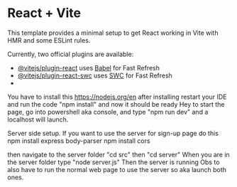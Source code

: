 # React + Vite

This template provides a minimal setup to get React working in Vite with HMR and some ESLint rules.

Currently, two official plugins are available:

- [@vitejs/plugin-react](https://github.com/vitejs/vite-plugin-react/blob/main/packages/plugin-react/README.md) uses [Babel](https://babeljs.io/) for Fast Refresh
- [@vitejs/plugin-react-swc](https://github.com/vitejs/vite-plugin-react-swc) uses [SWC](https://swc.rs/) for Fast Refresh
- 


You have to install this https://nodejs.org/en after installing restart your IDE and run the code "npm install" and now it should be ready
Hey to start the page, go into powershell aka console, and type "npm run dev" and a localhost will launch. 

Server side setup. 
If you want to use the server for sign-up page do this
npm install express body-parser
npm install cors

then navigate to the server folder "cd src" then "cd server" 
When you are in the server folder type "node server.js" 
Then the server is running 
Obs to also have to run the normal web page to use the server so aka launch both ones.
